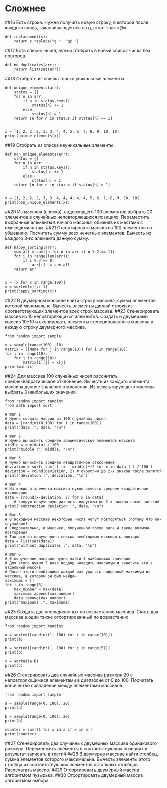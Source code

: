 # Сложнее

##16
Есть строка. Нужно получить новую строку, в которой после каждого слова, заканчивающегося на g, стоит знак «@».
```
def replacement(s):
    return s.replace("g ", "g@ ")
```
##17
Есть список чисел, нужно отобрать в новый список числа без повторов. 
```
def no_duplicates(arr):
    return list(set(arr))
```
##18
Отобрать из списка только уникальные элементы.
```
def unique_elements(arr):
    status = {}
    for n in arr:
        if n in status.keys():
            status[n] += 1
        else:
            status[n] = 1
    return [n for n in status if status[n] == 1]


x = [1, 2, 2, 2, 3, 3, 4, 4, 5, 6, 7, 8, 9, 10, 10]
print(unique_elements(x))
```
##19
Отобрать из списка неуникальные элементы.
```
def non_unique_elements(arr):
    status = {}
    for n in arr:
        if n in status.keys():
            status[n] += 1
        else:
            status[n] = 1
    return [n for n in status if status[n] > 1]


x = [1, 2, 2, 2, 3, 3, 4, 4, 4, 4, 4, 5, 6, 7, 8, 9, 10, 10]
print(non_unique_elements(x))
```
##20
Из массива (списка), содержащего 100 элементов выбрать 20 элементов в случайных неповторяющихся позициях. Переместить выбранные элементы в начало массива, обменяв их местами с имеющимися там.
##21
Отсортировать массив из 100 элементов по убыванию. Посчитать сумму всех нечетных элементов. Вычесть из каждого 3-го элемента данную сумму.
```
def happy_sorting(arr):
    sum_all = sum([n for n in arr if n % 2 == 1])
    for i in range(len(arr)):
        if i % 3 == 0:
            arr[i] -= sum_all
    return arr


x = [x for x in range(100)]
x = sorted(x)[::-1]
print(happy_sorting(x))
```
##22
В двумерном массиве найти строку массива, сумма элементов которой минимальна. Вычесть элементы данной строки из соответствующих элементов всех строк массива.
##23
Сгенерировать массив из 10 неповторяющихся элементов. Создать и двумерный массив 10*10 и скопировать элементы сгенерированного массива в каждую строку двумерного массива.
```
from random import sample

x = sample(range(100), 10)
matrix = [[None for j in range(10)] for i in range(10)]
for i in range(10):
    for j in range(10):
        matrix[i][j] = x[j]
print(matrix)
```
##24
Для массива 100 случайных чисел рассчитать среднеквадратическое отклонение. Вычесть из каждого элемента массива данное значение отклонения. Из результирующего массива выбрать 3 наибольших значения.
```
from random import randint
from math import sqrt

# Шаг 1
# Нужно создать массив из 100 случайных чисел
data = [randint(0,100) for i in range(100)]
print("data :", data, "\n")

# Шаг 2
# Нужно вычислить среднее арифметическое элементов массива
middle = sum(data) / 100
print("middle :", middle, "\n")

# Шаг 3
# Нужно вычислить среднее квадратичное отклонение
deviation = sqrt( sum( [ (x - middle)**2 for x in data ] ) / 100 )
deviation = round(deviation, 2) # округлим до 2-х знаков после запятой
print("deviation :", deviation, "\n")

# Шаг 4
# Из каждого элемента массива нужно вычесть среднее квадратичное отклонение
data = [round(x-deviation, 2) for x in data]
    # каждую полученную разность округлим до 2-х знаков после запятой
print("subtraction deviation :", data, "\n")

# Шаг 5
# В исходном массиве некоторые числа могут повторяться (потому что они случайные)
# Следовательно, в массиве, полученном после шага 4 также возможн повторения
# Так что из полученного списка необходимо исключить повторы
data = list(set(data))
print("without duplicates :", data, "\n")

# Шаг 6
# В полученном массиве нужно найти 3 наибольших значения
# Для этого нужно 3 раза подряд находить максимум и заносить его в отдельный массив
# После этого необходимо каждый раз удалять найденный максимум из массива, в котором он был найден
maximums = []
for i in range(3):
    max_number = max(data)
    maximums.append(max_number)
    data.remove(max_number)
print("maximums :", maximums)
```
##25
Создать два упорядоченных по возрастанию массива. Слить два массива в один также отсортированный по возрастанию.
```
from random import randint

a = sorted([randint(1, 100) for i in range(10)])
print(a)

b = sorted([randint(1, 100) for j in range(5)])
print(b)

c = sorted(a+b)
print(c)
```
##26
Сгенерировать два случайных массива размера 20 с неповторяющимися элементами в диапазоне от 0 до 100. Посчитать количество совпадений между элементами массивов.
```
from random import sample

a = sample(range(0, 100), 20)
print(a)

b = sample(range(0, 100), 20)
print(b)

counter = sum([1 for x in a if x in b])
print(counter)
```
##27
Сгенерировать два случайных двумерных массива одинакового размера. Перемножить элементы в соответствующих позициях и результат записать в третий
##28
В двумерно массиве найти столбец, сумма элементов которого максимальна. Вычесть элементы этого столбца из соответствующих элементов остальных столбцов. Распечатать массив.
##29
Отсортировать двумерный массив алгоритмом пузырька.
##30
Отсортировать двумерный массив алгоритмом выбора